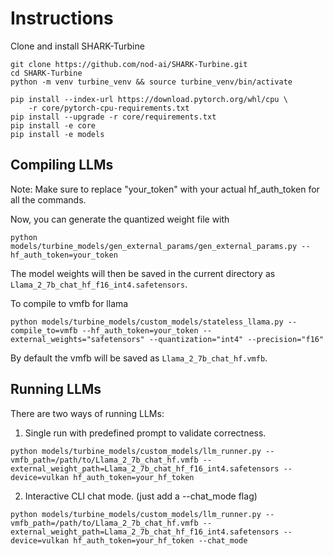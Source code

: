 # Instructions

Clone and install SHARK-Turbine
```
git clone https://github.com/nod-ai/SHARK-Turbine.git
cd SHARK-Turbine
python -m venv turbine_venv && source turbine_venv/bin/activate

pip install --index-url https://download.pytorch.org/whl/cpu \
    -r core/pytorch-cpu-requirements.txt
pip install --upgrade -r core/requirements.txt
pip install -e core
pip install -e models
```

## Compiling LLMs
Note: Make sure to replace "your_token" with your actual hf_auth_token for all the commands.

Now, you can generate the quantized weight file with
```
python models/turbine_models/gen_external_params/gen_external_params.py --hf_auth_token=your_token
```
The model weights will then be saved in the current directory as `Llama_2_7b_chat_hf_f16_int4.safetensors`.

To compile to vmfb for llama
```
python models/turbine_models/custom_models/stateless_llama.py --compile_to=vmfb --hf_auth_token=your_token --external_weights="safetensors" --quantization="int4" --precision="f16"
```
By default the vmfb will be saved as `Llama_2_7b_chat_hf.vmfb`.

##  Running LLMs
There are two ways of running LLMs:

1) Single run with predefined prompt to validate correctness.
```
python models/turbine_models/custom_models/llm_runner.py --vmfb_path=/path/to/Llama_2_7b_chat_hf.vmfb --external_weight_path=Llama_2_7b_chat_hf_f16_int4.safetensors --device=vulkan hf_auth_token=your_hf_token
```
2) Interactive CLI chat mode. (just add a --chat_mode flag)
```
python models/turbine_models/custom_models/llm_runner.py --vmfb_path=/path/to/Llama_2_7b_chat_hf.vmfb --external_weight_path=Llama_2_7b_chat_hf_f16_int4.safetensors --device=vulkan hf_auth_token=your_hf_token --chat_mode
```
